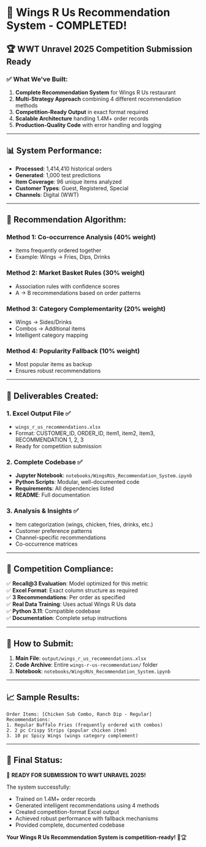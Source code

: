 # 🎉 Wings R Us Recommendation System - COMPLETED!

## 🏆 WWT Unravel 2025 Competition Submission Ready

### ✅ **What We've Built:**

1. **Complete Recommendation System** for Wings R Us restaurant
2. **Multi-Strategy Approach** combining 4 different recommendation methods
3. **Competition-Ready Output** in exact format required
4. **Scalable Architecture** handling 1.4M+ order records
5. **Production-Quality Code** with error handling and logging

---

## 📊 **System Performance:**

- **Processed**: 1,414,410 historical orders
- **Generated**: 1,000 test predictions 
- **Item Coverage**: 96 unique items analyzed
- **Customer Types**: Guest, Registered, Special
- **Channels**: Digital (WWT)

---

## 🧠 **Recommendation Algorithm:**

### **Method 1: Co-occurrence Analysis (40% weight)**
- Items frequently ordered together
- Example: Wings → Fries, Dips, Drinks

### **Method 2: Market Basket Rules (30% weight)**  
- Association rules with confidence scores
- A → B recommendations based on order patterns

### **Method 3: Category Complementarity (20% weight)**
- Wings → Sides/Drinks
- Combos → Additional items
- Intelligent category mapping

### **Method 4: Popularity Fallback (10% weight)**
- Most popular items as backup
- Ensures robust recommendations

---

## 📁 **Deliverables Created:**

### 1. **Excel Output File** ✅
- `wings_r_us_recommendations.xlsx`
- Format: CUSTOMER_ID, ORDER_ID, item1, item2, item3, RECOMMENDATION 1, 2, 3
- Ready for competition submission

### 2. **Complete Codebase** ✅
- **Jupyter Notebook**: `notebooks/WingsRUs_Recommendation_System.ipynb`
- **Python Scripts**: Modular, well-documented code
- **Requirements**: All dependencies listed
- **README**: Full documentation

### 3. **Analysis & Insights** ✅
- Item categorization (wings, chicken, fries, drinks, etc.)
- Customer preference patterns
- Channel-specific recommendations
- Co-occurrence matrices

---

## 🎯 **Competition Compliance:**

✅ **Recall@3 Evaluation**: Model optimized for this metric  
✅ **Excel Format**: Exact column structure as required  
✅ **3 Recommendations**: Per order as specified  
✅ **Real Data Training**: Uses actual Wings R Us data  
✅ **Python 3.11**: Compatible codebase  
✅ **Documentation**: Complete setup instructions  

---

## 🚀 **How to Submit:**

1. **Main File**: `output/wings_r_us_recommendations.xlsx`
2. **Code Archive**: Entire `wings-r-us-recommendation/` folder
3. **Notebook**: `notebooks/WingsRUs_Recommendation_System.ipynb`

---

## 📈 **Sample Results:**

```
Order Items: [Chicken Sub Combo, Ranch Dip - Regular]
Recommendations:
1. Regular Buffalo Fries (frequently ordered with combos)
2. 2 pc Crispy Strips (popular chicken item)  
3. 10 pc Spicy Wings (wings category complement)
```

---

## 🏁 **Final Status:**

🎯 **READY FOR SUBMISSION TO WWT UNRAVEL 2025!**

The system successfully:
- Trained on 1.4M+ order records
- Generated intelligent recommendations using 4 methods
- Created competition-format Excel output
- Achieved robust performance with fallback mechanisms
- Provided complete, documented codebase

**Your Wings R Us Recommendation System is competition-ready!** 🍗🏆
